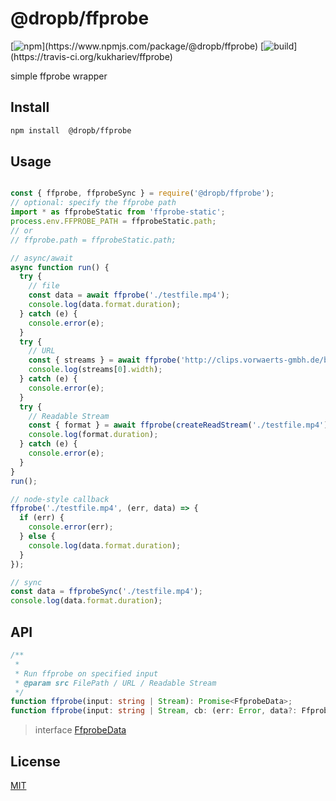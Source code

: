 # @dropb/ffprobe

[![npm](https://img.shields.io/npm/v/@dropb/ffprobe.svg?)](https://www.npmjs.com/package/@dropb/ffprobe)
[![build](https://img.shields.io/travis/kukhariev/ffprobe.svg?)](https://travis-ci.org/kukhariev/ffprobe)

simple ffprobe wrapper

## Install

```sh
npm install  @dropb/ffprobe
```

## Usage

```js

const { ffprobe, ffprobeSync } = require('@dropb/ffprobe');
// optional: specify the ffprobe path
import * as ffprobeStatic from 'ffprobe-static';
process.env.FFPROBE_PATH = ffprobeStatic.path;
// or
// ffprobe.path = ffprobeStatic.path;

// async/await
async function run() {
  try {
    // file
    const data = await ffprobe('./testfile.mp4');
    console.log(data.format.duration);
  } catch (e) {
    console.error(e);
  }
  try {
    // URL
    const { streams } = await ffprobe('http://clips.vorwaerts-gmbh.de/big_buck_bunny.mp4');
    console.log(streams[0].width);
  } catch (e) {
    console.error(e);
  }
  try {
    // Readable Stream
    const { format } = await ffprobe(createReadStream('./testfile.mp4'));
    console.log(format.duration);
  } catch (e) {
    console.error(e);
  }
}
run();

// node-style callback
ffprobe('./testfile.mp4', (err, data) => {
  if (err) {
    console.error(err);
  } else {
    console.log(data.format.duration);
  }
});

// sync
const data = ffprobeSync('./testfile.mp4');
console.log(data.format.duration);
```

## API

```ts
/**
 *
 * Run ffprobe on specified input
 * @param src FilePath / URL / Readable Stream
 */
function ffprobe(input: string | Stream): Promise<FfprobeData>;
function ffprobe(input: string | Stream, cb: (err: Error, data?: FfprobeData) => void): void;
```

> interface
> [FfprobeData](src/interfaces.ts)

## License

[MIT](LICENSE)
